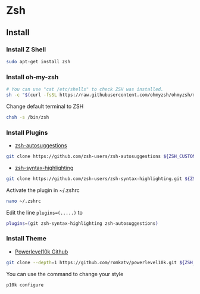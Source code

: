 # Zsh

## Install

### Install Z Shell
```sh
sudo apt-get install zsh
```

### Install oh-my-zsh

```sh
# You can use "cat /etc/shells" to check ZSH was installed.
sh -c "$(curl -fsSL https://raw.githubusercontent.com/ohmyzsh/ohmyzsh/master/tools/install.sh)"
```

Change default terminal to ZSH

```sh
chsh -s /bin/zsh
```

### Install Plugins

- [zsh-autosuggestions](https://github.com/zsh-users/zsh-syntax-highlighting)

```sh
git clone https://github.com/zsh-users/zsh-autosuggestions ${ZSH_CUSTOM:-~/.oh-my-zsh/custom}/plugins/zsh-autosuggestions
```

- [zsh-syntax-highlighting](https://github.com/zsh-users/zsh-syntax-highlighting)

```sh
git clone https://github.com/zsh-users/zsh-syntax-highlighting.git ${ZSH_CUSTOM:-~/.oh-my-zsh/custom}/plugins/zsh-syntax-highlighting
```

Activate the plugin in ~/.zshrc

```sh
nano ~/.zshrc
```

Edit the line `plugins=(.....)` to

```sh
plugins=(git zsh-syntax-highlighting zsh-autosuggestions)
```

### Install Theme

- [Powerlevel10k Github](https://github.com/romkatv/powerlevel10k#meslo-nerd-font-patched-for-powerlevel10k)

```sh
git clone --depth=1 https://github.com/romkatv/powerlevel10k.git ${ZSH_CUSTOM:-$HOME/.oh-my-zsh/custom}/themes/powerlevel10k
```

You can use the command to change your style

```sh
p10k configure
```
